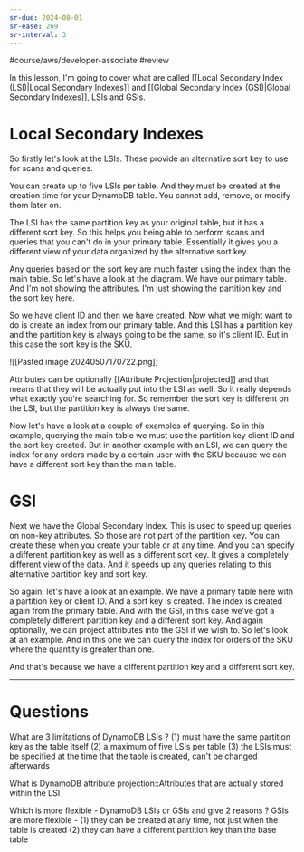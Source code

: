 ```yaml
---
sr-due: 2024-08-01
sr-ease: 269
sr-interval: 3
---
```


#course/aws/developer-associate  #review

In this lesson, I'm going to cover what are called [[Local Secondary Index (LSI)|Local Secondary Indexes]] and [[Global Secondary Index (GSI)|Global Secondary Indexes]], LSIs and GSIs.

# Local Secondary Indexes

So firstly let's look at the LSIs. These provide an alternative sort key to use for scans and queries.

You can create up to five LSIs per table. And they must be created at the creation time for your DynamoDB table. You cannot add, remove, or modify them later on.

The LSI has the same partition key as your original table, but it has a different sort key. So this helps you being able to perform scans and queries that you can't do in your primary table. Essentially it gives you a different view of your data organized by the alternative sort key.

Any queries based on the sort key are much faster using the index than the main table. So let's have a look at the diagram. We have our primary table. And I'm not showing the attributes. I'm just showing the partition key and the sort key here.

So we have client ID and then we have created. Now what we might want to do is create an index from our primary table. And this LSI has a partition key and the partition key is always going to be the same, so it's client ID. But in this case the sort key is the SKU.

![[Pasted image 20240507170722.png]]

Attributes can be optionally [[Attribute Projection|projected]] and that means that they will be actually put into the LSI as well. So it really depends what exactly you're searching for. So remember the sort key is different on the LSI, but the partition key is always the same.

Now let's have a look at a couple of examples of querying. So in this example, querying the main table we must use the partition key client ID and the sort key created. But in another example with an LSI, we can query the index for any orders made by a certain user with the SKU because we can have a different sort key than the main table.

# GSI

Next we have the Global Secondary Index. This is used to speed up queries on non-key attributes. So those are not part of the partition key. You can create these when you create your table or at any time. And you can specify a different partition key as well as a different sort key. It gives a completely different view of the data. And it speeds up any queries relating to this alternative partition key and sort key.

So again, let's have a look at an example. We have a primary table here with a partition key or client ID. And a sort key is created. The index is created again from the primary table. And with the GSI, in this case we've got a completely different partition key and a different sort key. And again optionally, we can project attributes into the GSI if we wish to. So let's look at an example. And in this one we can query the index for orders of the SKU where the quantity is greater than one.

And that's because we have a different partition key and a different sort key.

----

# Questions

What are 3 limitations of DynamoDB LSIs
?
(1) must have the same partition key as the table itself
(2) a maximum of five LSIs per table
(3) the LSIs must be specified at the time that the table is created, can't be changed afterwards
<!--SR:!2024-09-06,73,250-->

What is DynamoDB attribute projection::Attributes that are actually stored within the LSI
<!--SR:!2024-09-15,62,230-->

Which is more flexible - DynamoDB LSIs or GSIs and give 2 reasons
?
GSIs are more flexible -
(1) they can be created at any time, not just when the table is created
(2) they can have a different partition key than the base table
<!--SR:!2024-08-20,56,250-->
